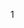1[](https://media.discordapp.net/attachments/906579001164828725/1323223032327573527/IMG_3262-removebg-preview.png?ex=67994dbb&is=6797fc3b&hm=e1ff5d531a03e39ca192ceeb414297c9ecf4b3247d961b5c148f6bf31197a106&=&format=webp&quality=lossless)
